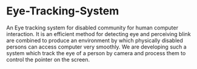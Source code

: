 # Eye-Tracking-System
An Eye tracking system for disabled community for human computer interaction.
It is an efficient method for detecting eye and perceiving blink are combined 
to produce an environment by which physically disabled persons can access computer very smoothly.
We are developing such a system which track the eye of a person by camera and 
process them to control the pointer on the screen.
